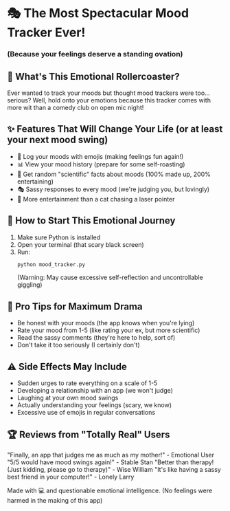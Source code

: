 # 🎭 The Most Spectacular Mood Tracker Ever!
### (Because your feelings deserve a standing ovation)

## 🤔 What's This Emotional Rollercoaster?
Ever wanted to track your moods but thought mood trackers were too... serious? Well, hold onto your emotions because this tracker comes with more wit than a comedy club on open mic night!

## ✨ Features That Will Change Your Life (or at least your next mood swing)
- 📝 Log your moods with emojis (making feelings fun again!)
- 📊 View your mood history (prepare for some self-roasting)
- 🎲 Get random "scientific" facts about moods (100% made up, 200% entertaining)
- 🎭 Sassy responses to every mood (we're judging you, but lovingly)
- 🌟 More entertainment than a cat chasing a laser pointer

## 🚀 How to Start This Emotional Journey
1. Make sure Python is installed
2. Open your terminal (that scary black screen)
3. Run:
   ```bash
   python mood_tracker.py
   ```
   (Warning: May cause excessive self-reflection and uncontrollable giggling)

## 🎯 Pro Tips for Maximum Drama
- Be honest with your moods (the app knows when you're lying)
- Rate your mood from 1-5 (like rating your ex, but more scientific)
- Read the sassy comments (they're here to help, sort of)
- Don't take it too seriously (I certainly don't)

## ⚠️ Side Effects May Include
- Sudden urges to rate everything on a scale of 1-5
- Developing a relationship with an app (we won't judge)
- Laughing at your own mood swings
- Actually understanding your feelings (scary, we know)
- Excessive use of emojis in regular conversations

## 🏆 Reviews from "Totally Real" Users
"Finally, an app that judges me as much as my mother!" - Emotional User
"5/5 would have mood swings again!" - Stable Stan
"Better than therapy! (Just kidding, please go to therapy)" - Wise William
"It's like having a sassy best friend in your computer!" - Lonely Larry

Made with 💻 and questionable emotional intelligence.
(No feelings were harmed in the making of this app)